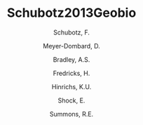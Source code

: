 ---
layout: publication
title: Schubotz2013Geobio
category: journalpub
author: 
 - Schubotz, F. 
 - Meyer-Dombard, D. 
 - Bradley, A.S. 
 - Fredricks, H. 
 - Hinrichs, K.U. 
 - Shock, E. 
 - Summons, R.E. 
pubtitle:  "Spatial and temporal variability of metabolism in Streamer Biofilm Communities in the Lower Geyser Basin, Yellowstone National Park"
journal: Geobiology 
volume: in press 
year: 2013
---
